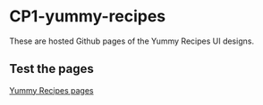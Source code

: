 # CP1-yummy-recipes
These are hosted Github pages of the Yummy Recipes UI designs.
## Test the pages
[Yummy Recipes pages](https://kaguna.github.io/CP1-yummy-recipes/)
